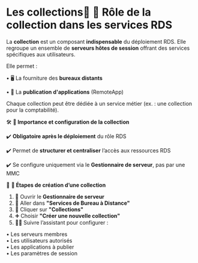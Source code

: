 # Les collections🎯 **📌 Rôle de la collection dans les services RDS**

La **collection** est un composant **indispensable** du déploiement RDS. Elle regroupe un ensemble de **serveurs hôtes de session** offrant des services spécifiques aux utilisateurs.

Elle permet :

• 🖥️ La fourniture des **bureaux distants**

• 🧩 La **publication d'applications** (RemoteApp)

Chaque collection peut être dédiée à un service métier (ex. : une collection pour la comptabilité).



🛠️ **🧠 Importance et configuration de la collection**

✔️ **Obligatoire après le déploiement** du rôle RDS

✔️ Permet de **structurer et centraliser** l’accès aux ressources RDS

✔️ Se configure uniquement via le **Gestionnaire de serveur**, pas par une MMC



🧭 **🔧 Étapes de création d’une collection**

1.  📂 Ouvrir le **Gestionnaire de serveur**
2.  🧭 Aller dans **"Services de Bureau à Distance"**
3.  📑 Cliquer sur **"Collections"**
4.  ➕ Choisir **"Créer une nouvelle collection"**
5.  🧙‍♂️ Suivre l’assistant pour configurer :

• Les serveurs membres  
• Les utilisateurs autorisés  
• Les applications à publier  
• Les paramètres de session
